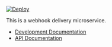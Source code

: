 [![Deploy](https://www.herokucdn.com/deploy/button.svg)](https://heroku.com/deploy?template=https://github.com/ryantownsend/satellite-webhooks)

This is a webhook delivery microservice.

* [Development Documentation](https://github.com/ryantownsend/satellite-webhooks/blob/master/docs/development.md)
* [API Documentation](https://github.com/ryantownsend/satellite-webhooks/blob/master/docs/api.md)
